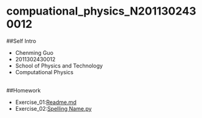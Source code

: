 # compuational_physics_N2011302430012

##Self Intro
* Chenming Guo<br>
* 2011302430012
* School of Physics and Technology
* Computational Physics
<br/><br/>

##Homework
* Exercise_01:[Readme.md](https://github.com/gcmcpwork/compuational_physics_N2011302430012/blob/master/README.md)
* Exercise_02:[Spelling Name.py](https://github.com/gcmcpwork/compuational_physics_N2011302430012/blob/master/Spell%20Name.py)
